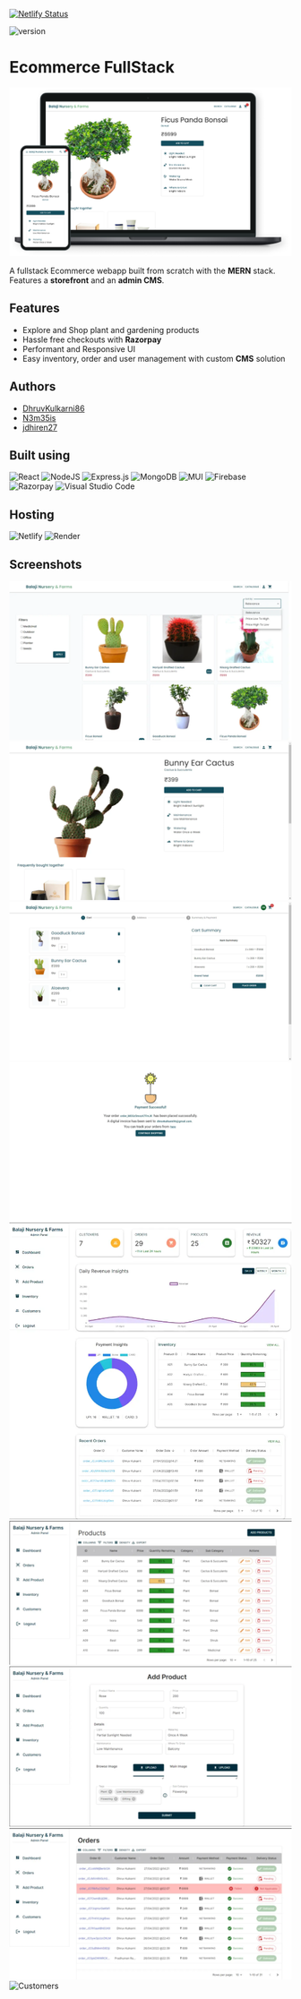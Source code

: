 [![Netlify Status](https://api.netlify.com/api/v1/badges/b60d42b8-c142-402f-b52b-185996668332/deploy-status)](https://app.netlify.com/sites/balajinursery/deploys)

![version](https://img.shields.io/badge/version-1.0-blue)

# Ecommerce FullStack

![hero](https://github.com/DhruvKulkarni86/eCommerce_fullstack/blob/frontend/Static/Screenshots/1.png)

A fullstack Ecommerce webapp built from scratch with the **MERN** stack. Features a **storefront** and an **admin CMS**.

## Features

-   Explore and Shop plant and gardening products
-   Hassle free checkouts with **Razorpay**
-   Performant and Responsive UI
-   Easy inventory, order and user management with custom **CMS** solution

## Authors

-   [DhruvKulkarni86](https://github.com/DhruvKulkarni86)
-   [N3m35is](https://github.com/N3m35is)
-   [jdhiren27](https://github.com/jdhiren27)

## Built using

![React](https://img.shields.io/badge/react-%2320232a.svg?style=for-the-badge&logo=react&logoColor=%2361DAFB)
![NodeJS](https://img.shields.io/badge/node.js-6DA55F?style=for-the-badge&logo=node.js&logoColor=white)
![Express.js](https://img.shields.io/badge/express.js-%23404d59.svg?style=for-the-badge&logo=express&logoColor=%2361DAFB)
![MongoDB](https://img.shields.io/badge/MongoDB-%234ea94b.svg?style=for-the-badge&logo=mongodb&logoColor=white)
![MUI](https://img.shields.io/badge/MUI-%230081CB.svg?style=for-the-badge&logo=mui&logoColor=white)
![Firebase](https://img.shields.io/badge/Firebase-039BE5?style=for-the-badge&logo=Firebase&logoColor=white)
![Razorpay](https://a11ybadges.com/badge?logo=razorpay)
![Visual Studio Code](https://img.shields.io/badge/Visual%20Studio%20Code-0078d7.svg?style=for-the-badge&logo=visual-studio-code&logoColor=white)

## Hosting

![Netlify](https://img.shields.io/badge/netlify-%23000000.svg?style=for-the-badge&logo=netlify&logoColor=#00C7B7)
![Render](https://img.shields.io/badge/Render-%46E3B7.svg?style=for-the-badge&logo=render&logoColor=white)

## Screenshots

![Catalogue](https://github.com/DhruvKulkarni86/eCommerce_fullstack/blob/main/Static/Screenshots/catalogue.webp)
![Product](https://github.com/DhruvKulkarni86/eCommerce_fullstack/blob/main/Static/Screenshots/product.webp)
![Cart](https://github.com/DhruvKulkarni86/eCommerce_fullstack/blob/main/Static/Screenshots/cart.webp)
![Confirmation](https://github.com/DhruvKulkarni86/eCommerce_fullstack/blob/main/Static/Screenshots/confirmation.webp)
![Admin](https://github.com/DhruvKulkarni86/eCommerce_fullstack/blob/main/Static/Screenshots/dash.webp)
![Products](https://github.com/DhruvKulkarni86/eCommerce_fullstack/blob/main/Static/Screenshots/products.webp)
![Add Product](https://github.com/DhruvKulkarni86/eCommerce_fullstack/blob/main/Static/Screenshots/addProduct.webp)
![Orders](https://github.com/DhruvKulkarni86/eCommerce_fullstack/blob/main/Static/Screenshots/orders.webp)
![Customers](https://github.com/DhruvKulkarni86/eCommerce_fullstack/blob/main/Static/Screenshots/customers.webp)
